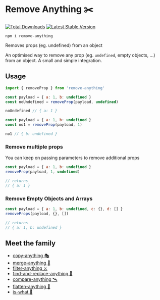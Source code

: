 # Remove Anything ✂️

<a href="https://www.npmjs.com/package/remove-anything"><img src="https://img.shields.io/npm/v/remove-anything.svg" alt="Total Downloads"></a>
<a href="https://www.npmjs.com/package/remove-anything"><img src="https://img.shields.io/npm/dw/remove-anything.svg" alt="Latest Stable Version"></a>

```
npm i remove-anything
```

Removes props (eg. undefined) from an object

An optimised way to remove any prop (eg. `undefined`, empty objects, ...) from an object. A small and simple integration.

## Usage

```js
import { removeProp } from 'remove-anything'

const payload = { a: 1, b: undefined }
const noUndefined = removeProp(payload, undefined)

noUndefined // { a: 1 }

const payload = { a: 1, b: undefined }
const no1 = removeProp(payload, 1)

no1 // { b: undefined }
```

### Remove multiple props

You can keep on passing parameters to remove additional props

```js
const payload = { a: 1, b: undefined }
removeProp(payload, 1, undefined)

// returns
// { a: 1 }
```

### Remove Empty Objects and Arrays

```js
const payload = { a: 1, b: undefined, c: {}, d: [] }
removeProps(payload, {}, [])

// returns
// { a: 1, b: undefined }
```

## Meet the family

- [copy-anything 🎭](https://github.com/mesqueeb/copy-anything)
- [merge-anything 🥡](https://github.com/mesqueeb/merge-anything)
- [filter-anything ⚔️](https://github.com/mesqueeb/filter-anything)
- [find-and-replace-anything 🎣](https://github.com/mesqueeb/find-and-replace-anything)
- [compare-anything 🛰](https://github.com/mesqueeb/compare-anything)
- [flatten-anything 🏏](https://github.com/mesqueeb/flatten-anything)
- [is-what 🙉](https://github.com/mesqueeb/is-what)
